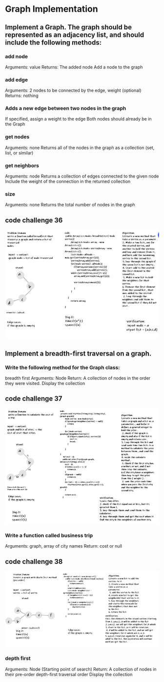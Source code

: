 #  Graph Implementation

## Implement a Graph. The graph should be represented as an adjacency list, and should include the following methods:

### add node
Arguments: value
Returns: The added node
Add a node to the graph

### add edge
Arguments: 2 nodes to be connected by the edge, weight (optional)
Returns: nothing

### Adds a new edge between two nodes in the graph
If specified, assign a weight to the edge
Both nodes should already be in the Graph

### get nodes
Arguments: none
Returns all of the nodes in the graph as a collection (set, list, or similar)

### get neighbors
Arguments: node
Returns a collection of edges connected to the given node
Include the weight of the connection in the returned collection

### size
Arguments: none
Returns the total number of nodes in the graph


## code challenge 36 
![breadfirst](code36.PNG)
## Implement a breadth-first traversal on a graph.
### Write the following method for the Graph class:
breadth first
Arguments: Node
Return: A collection of nodes in the order they were visited.
Display the collection


## code challenge 37
![city trip](code37.PNG)
### Write a function called business trip
Arguments: graph, array of city names
Return: cost or null

## code challenge 38
![depth first](code38.PNG)
### depth first
Arguments: Node (Starting point of search)
Return: A collection of nodes in their pre-order depth-first traversal order
Display the collection
